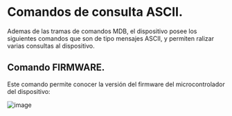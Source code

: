 # Comandos de consulta ASCII.

Ademas de las tramas de comandos MDB, el dispositivo posee los siguientes comandos que son de tipo mensajes ASCII, y permiten ralizar varias consultas al dispositivo.

## Comando FIRMWARE.

Este comando permite conocer la versión del firmware del microcontrolador del dispositivo:

![image](https://github.com/user-attachments/assets/ddf066ee-e9e1-480a-ae39-d15ecf015ab8)

